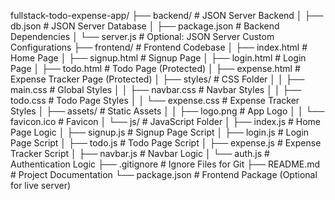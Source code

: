 fullstack-todo-expense-app/
├── backend/                     # JSON Server Backend
│   ├── db.json                  # JSON Server Database
│   ├── package.json             # Backend Dependencies
│   └── server.js                # Optional: JSON Server Custom Configurations
├── frontend/                    # Frontend Codebase
│   ├── index.html               # Home Page
│   ├── signup.html              # Signup Page
│   ├── login.html               # Login Page
│   ├── todo.html                # Todo Page (Protected)
│   ├── expense.html             # Expense Tracker Page (Protected)
│   ├── styles/                  # CSS Folder
│   │   ├── main.css             # Global Styles
│   │   ├── navbar.css           # Navbar Styles
│   │   ├── todo.css             # Todo Page Styles
│   │   └── expense.css          # Expense Tracker Styles
│   ├── assets/                  # Static Assets
│   │   ├── logo.png             # App Logo
│   │   └── favicon.ico          # Favicon
│   └── js/                      # JavaScript Folder
│       ├── index.js             # Home Page Logic
│       ├── signup.js            # Signup Page Script
│       ├── login.js             # Login Page Script
│       ├── todo.js              # Todo Page Script
│       ├── expense.js           # Expense Tracker Script
│       ├── navbar.js            # Navbar Logic
│       └── auth.js              # Authentication Logic
├── .gitignore                   # Ignore Files for Git
├── README.md                    # Project Documentation
└── package.json                 # Frontend Package (Optional for live server)

